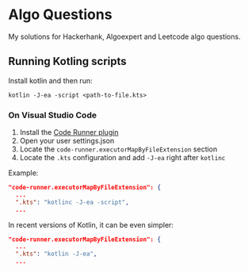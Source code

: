 # Algo Questions

My solutions for Hackerhank, Algoexpert and Leetcode algo questions.

## Running Kotling scripts

Install kotlin and then run:

```
kotlin -J-ea -script <path-to-file.kts>
```

### On Visual Studio Code

1. Install the [Code Runner plugin](https://marketplace.visualstudio.com/items?itemName=formulahendry.code-runner)
2. Open your user settings.json
3. Locate the `code-runner.executorMapByFileExtension` section
4. Locate the `.kts` configuration and add `-J-ea` right after `kotlinc`

Example:

```json
"code-runner.executorMapByFileExtension": {
  ...
  ".kts": "kotlinc -J-ea -script",
  ...
```

In recent versions of Kotlin, it can be even simpler:

```json
"code-runner.executorMapByFileExtension": {
  ...
  ".kts": "kotlin -J-ea",
  ...
```
